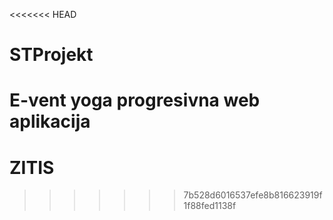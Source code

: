 <<<<<<< HEAD
# STProjekt
E-vent yoga progresivna web aplikacija
=======
# ZITIS
>>>>>>> 7b528d6016537efe8b816623919f1f88fed1138f
